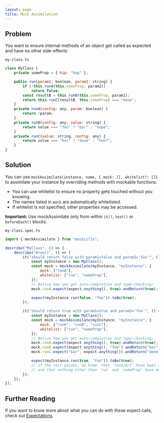 ```yaml
---
layout: page
title: Mock Assimilation
---
```


## Problem

You want to ensure internal methods of an object get called as expected and have no other side-effects:

`my-class.ts`

```javascript
class MyClass {
    private someProp = { hip: "hop" };

    public run(param1: boolean, param2: string) {
        if (!this.runA(this.someProp, param2))
            return false;
        const resultB = this.runB(this.someProp, param1);
        return this.runC(resultB, this.someProp) === "done";
    }
    private runA(config: any, param: boolean) {
        return !param;
    }
    private runB(config: any, value: string) {
        return value === "foo" ? "bar" : "nope";
    }
    private runC(value: string, config: any) {
        return value === "bar" ? "done" : "huh?";
    }
}
```

## Solution

You can use `mockAssimilate(instance, name, { mock: [], whitelist?: []}` to assimilate your instance by overriding methods with mockable functions.

- You can use whitelist to ensure no property gets touched without you knowing.
- The names listed in `mock` are automatically whitelisted.
- If whitelist is not specified, other properties may be accessed.

**Important:** Use mockAssimilate only from within `it()`, `test()` or `beforeEach()` blocks.

`my-class.spec.ts`

```javascript
import { mockAssimilate } from "mockzilla";

describe("MyClass", () => {
    describe("#run()", () => {
        it("should return false with param1=false and param2='foo'", () => {
            const myInstance = new MyClass();
            const mock = mockAssimilate(myInstance, "myInstance", {
                mock: ["runA"],
                whitelist: ["run", "someProp"],
            });
            // Notice how you get auto-completion and type-checking:
            mock.runA.expect(expect.anything(), true).andReturn(true);

            expect(myInstance.run(false, "foo")).toBe(true);
        });

        it("should return true with param1=true and param2='foo'", () => {
            const myInstance = new MyClass();
            const mock = mockAssimilate(myInstance, "myInstance", {
                mock: ["runA", "runB", "runC"],
                whitelist: ["run", "someProp"],
            });
            // Notice how you get auto-completion and type-checking:
            mock.runA.expect(expect.anything(), true).andReturn(true);
            mock.runB.expect(expect.anything(), "foo").andReturn("bar");
            mock.runC.expect("bar", expect.anything()).andReturn("done");

            expect(myInstance.run(true, "foo")).toBe(true);
            // if the test passes, we know, that `runA/B/C` have been called
            // and that nothing other than `run` and `someProp` have been accessed (get, set or called) during the test.
        });
    });
});
```

## Further Reading

If you want to know more about what you can do with these expect calls, check out [Expectations](expectations.md).
